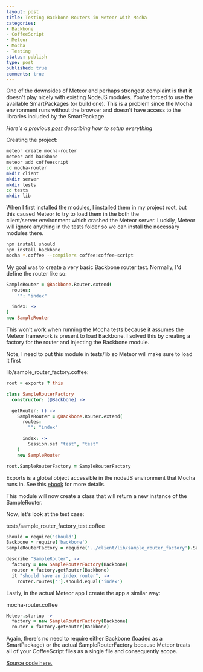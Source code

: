 ```yaml
---
layout: post
title: Testing Backbone Routers in Meteor with Mocha
categories:
- Backbone
- CoffeeScript
- Meteor
- Mocha
- Testing
status: publish
type: post
published: true
comments: true
---
```


One of the downsides of Meteor and perhaps strongest complaint is that it doesn't play nicely with existing NodeJS modules. You're forced to use the available SmartPackages (or build one). This is a problem since the Mocha environment runs without the browser and doesn't have access to the libraries included by the SmartPackage.

<!--more-->

<em>Here's a previous [post](http://www.skalb.com/2012/08/19/testing-with-meteor-coffeescript-and-mocha/) describing how to setup everything</em>

Creating the project:

``` bash
meteor create mocha-router
meteor add backbone
meteor add coffeescript
cd mocha-router
mkdir client
mkdir server
mkdir tests
cd tests
mkdir lib
```

When I first installed the modules, I installed them in my project root, but this caused Meteor to try to load them in the both the client/server environment which crashed the Meteor server. Luckily, Meteor will ignore anything in the tests folder so we can install the necessary modules there.

``` bash
npm install should
npm install backbone
mocha *.coffee --compilers coffee:coffee-script
```

My goal was to create a very basic Backbone router test. Normally, I'd define the router like so:

``` coffeescript
SampleRouter = @Backbone.Router.extend(
  routes:
    "": "index"

  index: ->
)
new SampleRouter
```

This won't work when running the Mocha tests because it assumes the Meteor framework is present to load Backbone. I solved this by creating a factory for the router and injecting the Backbone module.

Note, I need to put this module in tests/lib so Meteor will make sure to load it first

lib/sample_router_factory.coffee:
``` coffeescript
root = exports ? this

class SampleRouterFactory
  constructor: (@Backbone) ->

  getRouter: () ->
    SampleRouter = @Backbone.Router.extend(
      routes:
        "": "index"

      index: ->
        Session.set "test", "test"
    )
    new SampleRouter

root.SampleRouterFactory = SampleRouterFactory
```

Exports is a global object accessible in the nodeJS environment that Mocha runs in. See this [ebook](http://visionmedia.github.com/masteringnode/book.html) for more details.

This module will now create a class that will return a new instance of the SampleRouter.

Now, let's look at the test case:

tests/sample_router_factory_test.coffee
``` coffeescript
should = require('should')
Backbone = require('backbone')
SampleRouterFactory = require('../client/lib/sample_router_factory').SampleRouterFactory

describe "SampleRouter", ->
  factory = new SampleRouterFactory(Backbone)
  router = factory.getRouter(Backbone)
  it "should have an index router", ->
    router.routes[''].should.equal('index')
```

Lastly, in the actual Meteor app I create the app a similar way:

mocha-router.coffee
``` coffeescript
Meteor.startup ->
  factory = new SampleRouterFactory(Backbone)
  router = factory.getRouter(Backbone)
```

Again, there's no need to require either Backbone (loaded as a SmartPackage) or the actual SampleRouterFactory because Meteor treats all of your CoffeeScript files as a single file and consequently scope.

[Source code here.](https://github.com/skalb/meteor-examples/tree/master/mocha-router)
